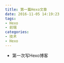```yaml
---
title: 第一篇Hexo文章
date: 2016-11-05 14:19:23
tags: 
- Hexo
- 前端
categories:
- 技术
- Hexo
---
```

- 第一次写Hexo博客